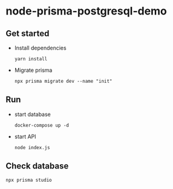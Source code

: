 # node-prisma-postgresql-demo
## Get started
- Install dependencies
    ```
    yarn install
    ```

- Migrate prisma
    ```
    npx prisma migrate dev --name "init"
    ```

## Run
- start database
    ```
    docker-compose up -d
    ```

- start API
    ```
    node index.js
    ```

## Check database
```
npx prisma studio
```